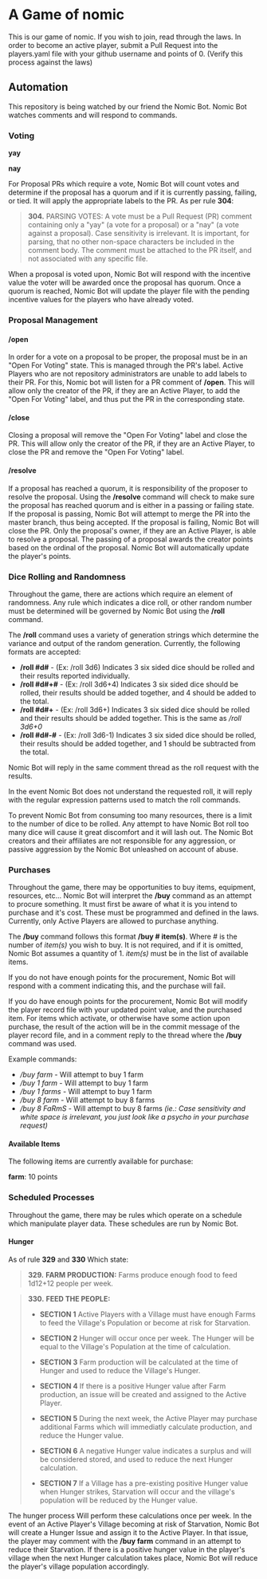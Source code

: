 # A Game of nomic

This is our game of nomic. If you wish to join, read through the laws.
In order to become an active player, submit a Pull Request into the players.yaml file
with your github username and points of 0. (Verify this process against the laws)

## Automation

This repository is being watched by our friend the Nomic Bot.
Nomic Bot watches comments and will respond to commands. 

### Voting

**yay**

**nay**

For Proposal PRs which require a vote, Nomic Bot will count votes and determine if the proposal has a quorum and if it is currently passing, failing, or tied.
It will apply the appropriate labels to the PR. As per rule **304**:

> **304.** PARSING VOTES: A vote must be a Pull Request (PR) comment containing only a "yay" (a vote for a proposal) or a "nay" (a vote against a proposal). Case sensitivity is irrelevant. 
> It is important, for parsing, that no other non-space characters be included in the comment body. The comment must be attached to the PR itself, and not associated with any specific file.

When a proposal is voted upon, Nomic Bot will respond with the incentive value the voter will be awarded once the proposal has quorum.
Once a quorum is reached, Nomic Bot will update the player file with the pending incentive values for the players who have already voted.

### Proposal Management

#### /open

In order for a vote on a proposal to be proper, the proposal must be in an "Open For Voting" state. 
This is managed through the PR's label. 
Active Players who are not repository administrators are unable to add labels to their PR.
For this, Nomic bot will listen for a PR comment of **/open**.
This will allow only the creator of the PR, if they are an Active Player, to add the "Open For Voting" label, and thus put the PR in the corresponding state.

#### /close

Closing a proposal will remove the "Open For Voting" label and close the PR.
This will allow only the creator of the PR, if they are an Active Player, to close the PR and remove the "Open For Voting" label.

#### /resolve

If a proposal has reached a quorum, it is responsibility of the proposer to resolve the proposal.
Using the **/resolve** command will check to make sure the proposal has reached quorum and is either in a passing or failing state.
If the proposal is passing, Nomic Bot will attempt to merge the PR into the master branch, thus being accepted.
If the proposal is failing, Nomic Bot will close the PR.
Only the proposal's owner, if they are an Active Player, is able to resolve a proposal.
The passing of a proposal awards the creator points based on the ordinal of the proposal.
Nomic Bot will automatically update the player's points.

### Dice Rolling and Randomness

Throughout the game, there are actions which require an element of randomness.
Any rule which indicates a dice roll, or other random number must be determined will be governed by Nomic Bot using the **/roll** command.

The **/roll** command uses a variety of generation strings which determine the variance and output of the random generation.
Currently, the following formats are accepted:

- **/roll #d#** - (Ex: /roll 3d6) Indicates 3 six sided dice should be rolled and their results reported individually.
- **/roll #d#+#** - (Ex: /roll 3d6+4) Indicates 3 six sided dice should be rolled, their results should be added together, and 4 should be added to the total.
- **/roll #d#+** - (Ex: /roll 3d6+) Indicates 3 six sided dice should be rolled and their results should be added together. This is the same as */roll 3d6+0*
- **/roll #d#-#** - (Ex: /roll 3d6-1) Indicates 3 six sided dice should be rolled, their results should be added together, and 1 should be subtracted from the total.

Nomic Bot will reply in the same comment thread as the roll request with the results.

In the event Nomic Bot does not understand the requested roll, it will reply with the regular expression patterns used to match the roll commands.

To prevent Nomic Bot from consuming too many resources, there is a limit to the number of dice to be rolled.
Any attempt to have Nomic Bot roll too many dice will cause it great discomfort and it will lash out.
The Nomic Bot creators and their affiliates are not responsible for any aggression, or passive aggression by the Nomic Bot unleashed on account of abuse.

### Purchases

Throughout the game, there may be opportunities to buy items, equipment, resources, etc...
Nomic Bot will interpret the **/buy** command as an attempt to procure something.
It must first be aware of what it is you intend to purchase and it's cost.
These must be programmed and defined in the laws. 
Currently, only Active Players are allowed to purchase anything.

The **/buy** command follows this format **/buy # item(s)**.
Where *#* is the number of *item(s)* you wish to buy.
It is not required, and if it is omitted, Nomic Bot assumes a quantity of 1.
*item(s)* must be in the list of available items.

If you do not have enough points for the procurement, Nomic Bot will respond with a comment indicating this, and the purchase will fail.

If you do have enough points for the procurement, Nomic Bot will modify the player record file with your updated point value, and the purchased item.
For items which activate, or otherwise have some action upon purchase, 
the result of the action will be in the commit message of the player record file, 
and in a comment reply to the thread where the **/buy** command was used.

Example commands:

- */buy farm* - Will attempt to buy 1 farm
- */buy 1 farm* - Will attempt to buy 1 farm
- */buy 1 farms* - Will attempt to buy 1 farm
- */buy 8 farm* - Will attempt to buy 8 farms
- */buy      8       FaRmS* - Will attempt to buy 8 farms *(ie.: Case sensitivity and white space is irrelevant, you just look like a psycho in your purchase request)* 

#### Available Items

The following items are currently available for purchase:

**farm**: 10 points

### Scheduled Processes

Throughout the game, there may be rules which operate on a schedule which manipulate player data.
These schedules are run by Nomic Bot.

#### Hunger

As of rule **329** and **330** Which state:

>**329.** **FARM PRODUCTION:** Farms produce enough food to feed 1d12+12 people per week.

>**330.** **FEED THE PEOPLE:** 
>  - **SECTION 1** Active Players with a Village must have enough Farms to feed the Village's Population or become at risk for Starvation.
>
>  - **SECTION 2** Hunger will occur once per week. The Hunger will be equal to the Village's Population at the time of calculation.
>
>  - **SECTION 3** Farm production will be calculated at the time of Hunger and used to reduce the Village's Hunger.
>   
>  - **SECTION 4** If there is a positive Hunger value after Farm production, an issue will be created and assigned to the Active Player.
>   
>  - **SECTION 5** During the next week, the Active Player may purchase additional Farms which will immediatly calculate production, and reduce the Hunger value.
>
>  - **SECTION 6** A negative Hunger value indicates a surplus and will be considered stored, and used to reduce the next Hunger calculation.
>
>  - **SECTION 7** If a Village has a pre-existing positive Hunger value when Hunger strikes, Starvation will occur and the village's population will be reduced by the Hunger value.

The hunger process Will perform these calculations once per week.
In the event of an Active Player's Village becoming at risk of Starvation,
Nomic Bot will create a Hunger Issue and assign it to the Active Player.
In that issue, the player may comment with the **/buy farm** command in an attempt to reduce their Starvation.
If there is a positive hunger value in the player's village when the next Hunger calculation takes place,
Nomic Bot will reduce the player's village population accordingly.